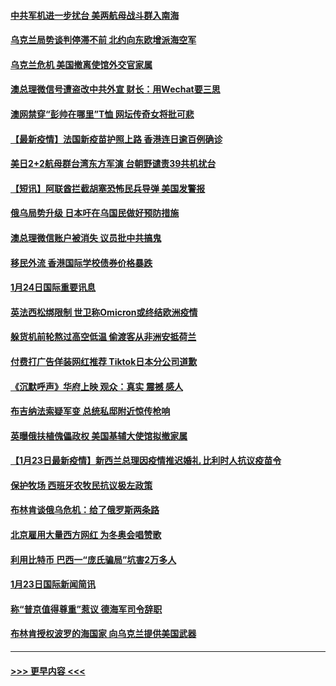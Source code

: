 #### [中共军机进一步扰台 美两航母战斗群入南海](../pages/prog202/a103329275.md?t=01250402) 
#### [乌克兰局势谈判停滞不前 北约向东欧增派海空军](../pages/prog202/a103329236.md?t=01250402) 
#### [乌克兰危机 美国撤离使馆外交官家属](../pages/prog202/a103329192.md?t=01250402) 
#### [澳总理微信号遭盗改中共外宣 财长：用Wechat要三思](../pages/prog202/a103329184.md?t=01250402) 
#### [澳网禁穿“彭帅在哪里”T恤 网坛传奇女将批可悲](../pages/prog202/a103329177.md?t=01250402) 
#### [【最新疫情】法国新疫苗护照上路 香港连日逾百例确诊](../pages/prog202/a103329155.md?t=01250402) 
#### [美日2+2航母群台湾东方军演 台朝野谴责39共机扰台](../pages/prog202/a103329170.md?t=01250402) 
#### [【短讯】阿联酋拦截胡塞恐怖民兵导弹 美国发警报](../pages/prog202/a103329135.md?t=01250402) 
#### [俄乌局势升级 日本吁在乌国民做好预防措施](../pages/prog202/a103329015.md?t=01250402) 
#### [澳总理微信账户被消失 议员批中共搞鬼](../pages/prog202/a103329018.md?t=01250402) 
#### [移民外流 香港国际学校债券价格暴跌](../pages/prog202/a103329010.md?t=01250402) 
#### [1月24日国际重要讯息](../pages/prog202/a103328909.md?t=01250402) 
#### [英法西松绑限制 世卫称Omicron或终结欧洲疫情](../pages/prog202/a103328912.md?t=01250402) 
#### [躲货机前轮熬过高空低温 偷渡客从非洲安抵荷兰](../pages/prog202/a103328874.md?t=01250402) 
#### [付费打广告佯装网红推荐 Tiktok日本分公司道歉](../pages/prog202/a103328825.md?t=01250402) 
#### [《沉默呼声》华府上映 观众：真实 震撼 感人](../pages/prog202/a103328828.md?t=01250402) 
#### [布吉纳法索疑军变 总统私邸附近惊传枪响](../pages/prog202/a103328774.md?t=01250402) 
#### [英曝俄扶植傀儡政权 美国基辅大使馆拟撤家属](../pages/prog202/a103328633.md?t=01250402) 
#### [【1月23日最新疫情】新西兰总理因疫情推迟婚礼 比利时人抗议疫苗令](../pages/prog202/a103328631.md?t=01250402) 
#### [保护牧场 西班牙农牧民抗议极左政策](../pages/prog202/a103328584.md?t=01250402) 
#### [布林肯谈俄乌危机：给了俄罗斯两条路](../pages/prog202/a103328534.md?t=01250402) 
#### [北京雇用大量西方网红 为冬奥会唱赞歌](../pages/prog202/a103328535.md?t=01250402) 
#### [利用比特币  巴西一“庞氏骗局”坑害2万多人](../pages/prog202/a103328471.md?t=01250402) 
#### [1月23日国际新闻简讯](../pages/prog202/a103328445.md?t=01250402) 
#### [称“普京值得尊重”惹议 德海军司令辞职](../pages/prog202/a103328419.md?t=01250402) 
#### [布林肯授权波罗的海国家 向乌克兰提供美国武器](../pages/prog202/a103328382.md?t=01250402) 

----
#### [ >>> 更早内容 <<< ](../indexes/prog202-earlier.md)
